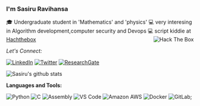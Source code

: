 ### I'm Sasiru Ravihansa

🎓 Undergraduate student in 'Mathematics' and 'physics'
💻 very interesing in Algorithm development,computer security and Devops
💻 script kiddie at [Hachthebox](https://www.hackthebox.eu/profile/103575)<img align="right" alt="Hack The Box" src="http://www.hackthebox.eu/badge/image/103575" />

<i>Let's Connect:</i><br>

<a href="https://www.linkedin.com/in/sasiru/" target="_blank"><img src="https://img.shields.io/badge/LinkedIn-%230077B5.svg?&style=flat-square&logo=linkedin&logoColor=white" alt="LinkedIn"></a>
<a href="https://www.twitter.com/sasirura/" target="_blank"><img src="https://img.shields.io/badge/Twitter-%23E4405F.svg?&style=flat-square&logo=twitter&logoColor=white" alt="Twitter"></a>
<a href="https://www.researchgate.net/profile/Sasiru_Ravihansa" target="_blank"><img alt="ResearchGate" src="https://img.shields.io/badge/-ResearchGate-00CCBB?style=flat-square&logo=ResearchGate&logoColor=white"></a>


![Sasiru's github stats](https://github-readme-stats.vercel.app/api?username=wijendra&count_private=true&show_icons=true)



**Languages and Tools:**

![Python](https://img.shields.io/badge/-Python-8fcfd1?style=plastic&logo=Python)
![C](https://img.shields.io/badge/-C-00599C?style=plastic&logo=c)
![Assembly](https://img.shields.io/badge/-Assembly-orange)
![VS Code](https://img.shields.io/badge/-VS%20Code-007ACC?style=plastic&logo=visual-studio-code)
![Amazon AWS](https://img.shields.io/badge/Amazon%20AWS-232F3E?style=plastic&logo=amazon-aws)
![Docker](https://img.shields.io/badge/-Docker-black?style=flat-square&logo=docker)
![GitLab](https://img.shields.io/badge/-GitLab-FCA121?style=plastic&logo=gitlab);

